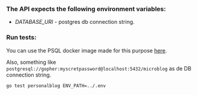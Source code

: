
### The API expects the following environment variables:

* _DATABASE_URI_ - postgres db connection string. 


### Run tests:

You can use the PSQL docker image made for this purpose [here](https://hub.docker.com/r/petegabriel/microblog_psql). 

Also, something like `postgresql://gopher:myscretpassword@localhost:5432/microblog` as de DB connection string.
  
`go test personalblog ENV_PATH=../.env`


 



